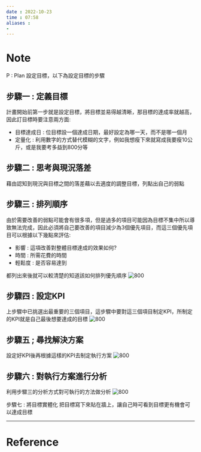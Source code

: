 ```yaml
---
date : 2022-10-23
time : 07:58
aliases :
- 
---
```

# Note
P : Plan 設定目標，以下為設定目標的步驟

## 步驟一 : 定義目標
計畫開始前第一步就是設定目標，將目標並易得越清晰，那目標的達成率就越高，因此訂目標時要注意兩方面:
- 目標達成日 : 位目標設一個達成日期，最好設定為哪一天，而不是哪一個月
- 定量化 : 利用數字的方式替代模糊的文字，例如我想瘦下來就寫成我要瘦10公斤，或是我要考多益到800分等

## 步驟二 : 思考與現況落差
藉由認知到現況與目標之間的落差藉以去適度的調整目標，列點出自己的弱點

## 步驟三 : 排列順序
由於需要改善的弱點可能會有很多項，但是過多的項目可能因為目標不集中所以導致無法完成，因此必須將自己要改善的項目減少為3個優先項目，而這三個優先項目可以根據以下幾點來評估:
- 影響 : 這項改善對整體目標達成的效果如何?
- 時間 : 所需花費的時間
- 輕鬆度 : 是否容易達到

都列出來後就可以較清楚的知道該如何排列優先順序
![800](S__9740295.jpg)

## 步驟四 : 設定KPI
上步驟中已挑選出最重要的三個項目，這步驟中要對這三個項目制定KPI，所制定的KPI就是自己最後想要達成的目標
![800](S__9740296.jpg)

## 步驟五 ; 尋找解決方案
設定好KPI後再根據這樣的KPI去制定執行方案
![800](S__9740298.jpg)
## 步驟六 : 對執行方案進行分析
利用步驟三的分析方式對可執行的方法做分析
![800](S__9740299.jpg)

步驟七 : 將目標實體化
把目標寫下來貼在牆上，讓自己時可看到目標更有機會可以達成目標

---
# Reference

